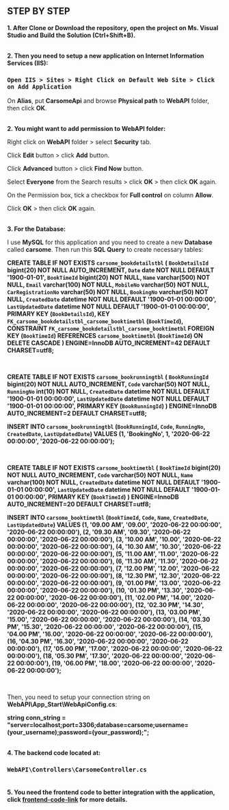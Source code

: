 ## STEP BY STEP

**1. After Clone or Download the repository, open the project on Ms. Visual Studio and Build the Solution (Ctrl+Shift+B).**<br/><br/>

**2. Then you need to setup a new application on Internet Information Services (IIS):**

### `Open IIS > Sites > Right Click on Default Web Site > Click on Add Application`

On **Alias**, put **CarsomeApi** and browse **Physical path** to **WebAPI** folder, then click **OK**.<br/><br/>

**2. You might want to add permission to WebAPI folder:**

Right click on **WebAPI** folder > select **Security** tab.

Click **Edit** button > click **Add** button.

Click **Advanced** button > click **Find Now** button.

Select **Everyone** from the Search results > click **OK** > then click **OK** again.

On the Permission box, tick a checkbox for **Full control** on column **Allow**.

Click **OK** > then click **OK** again.<br/><br/>

**3. For the Database:**

I use **MySQL** for this application and you need to create a new **Database** called **carsome**.
Then run this **SQL Query** to create necessary tables:

**CREATE TABLE IF NOT EXISTS `carsome_bookdetailstbl` (
  `BookDetailsId` bigint(20) NOT NULL AUTO_INCREMENT,
  `Date` date NOT NULL DEFAULT '1900-01-01',
  `BookTimeId` bigint(20) NOT NULL,
  `Name` varchar(500) NOT NULL,
  `Email` varchar(100) NOT NULL,
  `MobileNo` varchar(50) NOT NULL,
  `CarRegistrationNo` varchar(50) NOT NULL,
  `BookingNo` varchar(50) NOT NULL,
  `CreatedDate` datetime NOT NULL DEFAULT '1900-01-01 00:00:00',
  `LastUpdatedDate` datetime NOT NULL DEFAULT '1900-01-01 00:00:00',
  PRIMARY KEY (`BookDetailsId`),
  KEY `FK_carsome_bookdetailstbl_carsome_booktimetbl` (`BookTimeId`),
  CONSTRAINT `FK_carsome_bookdetailstbl_carsome_booktimetbl` FOREIGN KEY (`BookTimeId`) REFERENCES `carsome_booktimetbl` (`BookTimeId`) ON DELETE CASCADE
) ENGINE=InnoDB AUTO_INCREMENT=42 DEFAULT CHARSET=utf8;**

<br/>

**CREATE TABLE IF NOT EXISTS `carsome_bookrunningtbl` (
  `BookRunningId` bigint(20) NOT NULL AUTO_INCREMENT,
  `Code` varchar(50) NOT NULL,
  `RunningNo` int(10) NOT NULL,
  `CreatedDate` datetime NOT NULL DEFAULT '1900-01-01 00:00:00',
  `LastUpdatedDate` datetime NOT NULL DEFAULT '1900-01-01 00:00:00',
  PRIMARY KEY (`BookRunningId`)
) ENGINE=InnoDB AUTO_INCREMENT=2 DEFAULT CHARSET=utf8;**

**INSERT INTO `carsome_bookrunningtbl` (`BookRunningId`, `Code`, `RunningNo`, `CreatedDate`, `LastUpdatedDate`) VALUES
	(1, 'BookingNo', 1, '2020-06-22 00:00:00', '2020-06-22 00:00:00');**

<br/>

**CREATE TABLE IF NOT EXISTS `carsome_booktimetbl` (
  `BookTimeId` bigint(20) NOT NULL AUTO_INCREMENT,
  `Code` varchar(50) NOT NULL,
  `Name` varchar(100) NOT NULL,
  `CreatedDate` datetime NOT NULL DEFAULT '1900-01-01 00:00:00',
  `LastUpdatedDate` datetime NOT NULL DEFAULT '1900-01-01 00:00:00',
  PRIMARY KEY (`BookTimeId`)
) ENGINE=InnoDB AUTO_INCREMENT=20 DEFAULT CHARSET=utf8;**

**INSERT INTO `carsome_booktimetbl` (`BookTimeId`, `Code`, `Name`, `CreatedDate`, `LastUpdatedDate`) VALUES
	(1, '09.00 AM', '09.00', '2020-06-22 00:00:00', '2020-06-22 00:00:00'),
	(2, '09.30 AM', '09.30', '2020-06-22 00:00:00', '2020-06-22 00:00:00'),
	(3, '10.00 AM', '10.00', '2020-06-22 00:00:00', '2020-06-22 00:00:00'),
	(4, '10.30 AM', '10.30', '2020-06-22 00:00:00', '2020-06-22 00:00:00'),
	(5, '11.00 AM', '11.00', '2020-06-22 00:00:00', '2020-06-22 00:00:00'),
	(6, '11.30 AM', '11.30', '2020-06-22 00:00:00', '2020-06-22 00:00:00'),
	(7, '12.00 PM', '12.00', '2020-06-22 00:00:00', '2020-06-22 00:00:00'),
	(8, '12.30 PM', '12.30', '2020-06-22 00:00:00', '2020-06-22 00:00:00'),
	(9, '01.00 PM', '13.00', '2020-06-22 00:00:00', '2020-06-22 00:00:00'),
	(10, '01.30 PM', '13.30', '2020-06-22 00:00:00', '2020-06-22 00:00:00'),
	(11, '02.00 PM', '14.00', '2020-06-22 00:00:00', '2020-06-22 00:00:00'),
	(12, '02.30 PM', '14.30', '2020-06-22 00:00:00', '2020-06-22 00:00:00'),
	(13, '03.00 PM', '15.00', '2020-06-22 00:00:00', '2020-06-22 00:00:00'),
	(14, '03.30 PM', '15.30', '2020-06-22 00:00:00', '2020-06-22 00:00:00'),
	(15, '04.00 PM', '16.00', '2020-06-22 00:00:00', '2020-06-22 00:00:00'),
	(16, '04.30 PM', '16.30', '2020-06-22 00:00:00', '2020-06-22 00:00:00'),
	(17, '05.00 PM', '17.00', '2020-06-22 00:00:00', '2020-06-22 00:00:00'),
	(18, '05.30 PM', '17.30', '2020-06-22 00:00:00', '2020-06-22 00:00:00'),
	(19, '06.00 PM', '18.00', '2020-06-22 00:00:00', '2020-06-22 00:00:00');**

<br/>

Then, you need to setup your connection string on **WebAPI\App_Start\WebApiConfig.cs**:

**string conn_string = "server=localhost;port=3306;database=carsome;username=(your_username);password=(your_password);";**<br/><br/>

**4. The backend code located at:**

### `WebAPI\Controllers\CarsomeController.cs`<br/><br/>

**5. You need the frontend code to better integration with the application, click [frontend-code-link](https://github.com/avdnowhere/frontend/tree/dev) for more details.**
